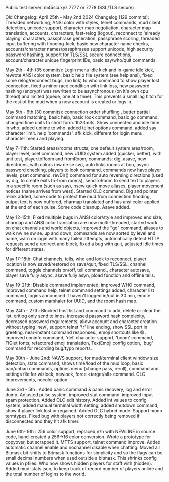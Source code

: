 Public test server: m45sci.xyz 7777 or 7778 (SSL/TLS secure) 

Old Changelog:
April 25th - May 2nd 2024 Changelog (129 commits):
Threaded networking, ANSI color with styles, telnet commands, mud client detection, unicode support, character map negotiation, character map translation, accounts, characters, fast-relog (logout), reconnect to 'already playing' characters, passphrase generation, passphrase scoring, threaded input buffering with flooding-kick, basic new character name checks, accounts/character names/passphrases support unicode, high security password hashing, support for TLS/SSL secure connections, account/character unique fingerprint IDs, basic say/who/quit commands.

May 2th - 4th (35 commits):
Login menu idle kick and in-game idle kick, rewrote ANSI color system, basic help file system (see help ansi), fixed some relog/reconnect bugs,  (no link) to who command to show player lost connection, fixed a minor race condition with link loss, new password hashing (encrypt) was rewritten to be asynchronous (on it's own cpu thread) and limited (queue, one at a time). This prevents a small lag hitch for the rest of the mud when
a new account is created or logs in.

May 5th - 6th (30 commits):
connection order shuffling , better partial command matching, basic help, basic look command, basic go <exit> command, changed time units to short form. 1h23m3s. Show connected and idle time in who. added uptime to who. added telnet options command. added say character limit.  help 'commands'.  afk kick, different for login menu, character menu and playing. 

May 7-11th:
Started areas/rooms structs, one default system area/room, player level, pset command, new UUID system added
(quicker, better), with unit test, player.toRoom and fromRoom, commands: dig, asave, new directrions, with colors (nw ne se sw), auto links rooms at boo, async password checking, players to look command, commands now have player levels, pset <level> command,  revDir() command for auto reversing directions (used by dig, to create exits to-from rooms), sendToRoom to send text to players in a specific room (such as say), nsew quick move aliases, player movement notices (name arrives from west). Started OLC command. Dig and pointer relink added, some code to protect the mud from connection flooding, output text is now buffered, charmap translated and has ansi color applied at the end of each pulse. Some code cleanup. Asave added. 

May 12-15th:
Fixed multiple bugs in ANSI color/style and improved end size, charmap and ANSI color translation are now multi-threaded, started work on chat channels and world objects, improved the "go" command, aliases to walk nw ne sw se. up and down, commands are now sorted by level and name, warn on login with many failed attempts, automatically detect HTTP requests send a redirect and block, fixed a bug with quit, adjusted idle times for different states. 

May 17-18th:
Chat channels, tells, who and look to reconnect,  player location is now saved/restored on save/quit, fixed TLS/SSL, channel command, toggle channels on/off, tell command., character autosave, player save fully async, asave fully asyn,  pload function and offline tells. 

May 19-21th:
Disable command implemented, improved WHO command, improved command help, telnet command settings added,  character list command, logins announced if haven't logged in/out in 30 min, emote command, custom marshaler for UUID, and the room hash map. 

May 24th - 27th:
Blocked host list and command to add, delete or clear the list. critlog only send to imps. increased password hash complexity, decreased password requirements, allow account and character creation without typing 'new', support telnet '\r' line ending, show SSL port in greeting. near-instant command responses., emoji shortcuts like :smile:. improved coninfo command, 'del' character support, 'boom' command,  FIGlet fonts, refactored emoji translation, TextEmoji config option, 'bug' command for recording bug/typo reports. 

May 30th - June 2nd:
NAWS support, for mud/terminal client window size detection, stats command, shows time/load of the mud loop, basic ban/unban commands, options menu (change pass, reroll), command and settings file for wizlock, newlock, force <target/all> command. OLC Improvements, nocolor option. 

June 3rd - 5th :
Added panic command & panic recovery, log and error dump. Adjusted pulse system. improved stat command. improved input spam protection. Added OLC edit history. Added int values to config system, added manual terminal width setting, added shutdown command, show if player link lost or regained. Added OLC hybrid mode. Support mono termtypes. Fixed bug with players not correctly being removed if disconnected and they hit afk timer. 

June 6th- 9th :
256 color support, replaced \r\n with NEWLINE in source code, hand-created a 256->16 color conversion. Wrote a prototype for copyover, but scrapped it. MTTS support, telnet command improve. Added automatic channel enable and nochannel disable when chatting. Moved all Bitmask bit-shifts to Bitmask functions for simplicity and so the flags can be small decimal numbers when used outside a bitmask. This shrinks config values in pfiles. Who now shows hidden players for staff with (hidden). Added mud-stats.json, to keep track of record number of players online and the total number of logins to the world. 
